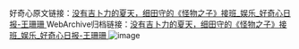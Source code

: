 好奇心原文链接：[没有吉卜力的夏天，细田守的《怪物之子》接班_娱乐_好奇心日报-王珊珊 ](https://www.qdaily.com/articles/12204.html)
WebArchive归档链接：[没有吉卜力的夏天，细田守的《怪物之子》接班_娱乐_好奇心日报-王珊珊 ](http://web.archive.org/web/20190623172020/https://www.qdaily.com/articles/12204.html)
![image](http://ww3.sinaimg.cn/large/007d5XDply1g3wifryhxyj30u037fb29)